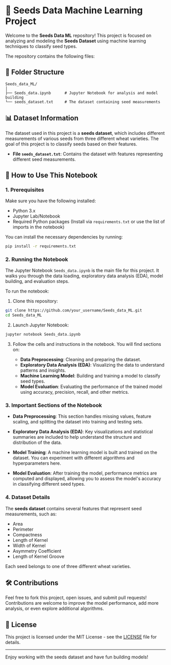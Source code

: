 
# 🌱 Seeds Data Machine Learning Project

Welcome to the **Seeds Data ML** repository! This project is focused on analyzing and modeling the **Seeds Dataset** using machine learning techniques to classify seed types.

The repository contains the following files:

## 📂 Folder Structure

```
Seeds_data_ML/
│
├── Seeds_data.ipynb      # Jupyter Notebook for analysis and model building
└── seeds_dataset.txt     # The dataset containing seed measurements
```

## 📊 Dataset Information

The dataset used in this project is a **seeds dataset**, which includes different measurements of various seeds from three different wheat varieties. The goal of this project is to classify seeds based on their features.

- **File `seeds_dataset.txt`**: Contains the dataset with features representing different seed measurements.

## 🚀 How to Use This Notebook

### 1. Prerequisites

Make sure you have the following installed:

- Python 3.x
- Jupyter Lab/Notebook
- Required Python packages (Install via `requirements.txt` or use the list of imports in the notebook)

You can install the necessary dependencies by running:

```bash
pip install -r requirements.txt
```

### 2. Running the Notebook

The Jupyter Notebook `Seeds_data.ipynb` is the main file for this project. It walks you through the data loading, exploratory data analysis (EDA), model building, and evaluation steps.

To run the notebook:

1. Clone this repository:

```bash
git clone https://github.com/your_username/Seeds_data_ML.git
cd Seeds_data_ML
```

2. Launch Jupyter Notebook:

```bash
jupyter notebook Seeds_data.ipynb
```

3. Follow the cells and instructions in the notebook. You will find sections on:

   - **Data Preprocessing**: Cleaning and preparing the dataset.
   - **Exploratory Data Analysis (EDA)**: Visualizing the data to understand patterns and insights.
   - **Machine Learning Model**: Building and training a model to classify seed types.
   - **Model Evaluation**: Evaluating the performance of the trained model using accuracy, precision, recall, and other metrics.

### 3. Important Sections of the Notebook

- **Data Preprocessing**: 
  This section handles missing values, feature scaling, and splitting the dataset into training and testing sets.
  
- **Exploratory Data Analysis (EDA)**: 
  Key visualizations and statistical summaries are included to help understand the structure and distribution of the data.

- **Model Training**:
  A machine learning model is built and trained on the dataset. You can experiment with different algorithms and hyperparameters here.

- **Model Evaluation**:
  After training the model, performance metrics are computed and displayed, allowing you to assess the model's accuracy in classifying different seed types.

### 4. Dataset Details

The **seeds dataset** contains several features that represent seed measurements, such as:

- Area
- Perimeter
- Compactness
- Length of Kernel
- Width of Kernel
- Asymmetry Coefficient
- Length of Kernel Groove

Each seed belongs to one of three different wheat varieties.

## 🛠️ Contributions

Feel free to fork this project, open issues, and submit pull requests! Contributions are welcome to improve the model performance, add more analysis, or even explore additional algorithms.

## 📄 License

This project is licensed under the MIT License - see the [LICENSE](LICENSE) file for details.

---

Enjoy working with the seeds dataset and have fun building models!

